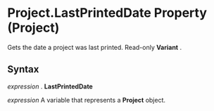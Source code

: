 
# Project.LastPrintedDate Property (Project)

Gets the date a project was last printed. Read-only  **Variant** .


## Syntax

 _expression_ . **LastPrintedDate**

 _expression_ A variable that represents a **Project** object.

